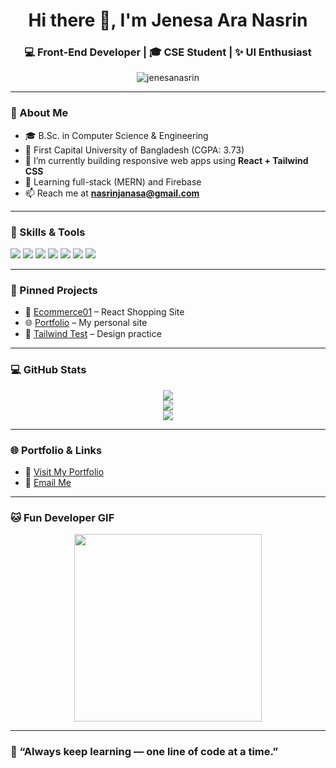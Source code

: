 
<h1 align="center">Hi there 👋, I'm Jenesa Ara Nasrin</h1>
<h3 align="center">💻 Front-End Developer | 🎓 CSE Student | ✨ UI Enthusiast</h3>

<p align="center">
  <img src="https://komarev.com/ghpvc/?username=jenesanasrin&label=Profile%20Views&color=blueviolet&style=flat" alt="jenesanasrin" />
</p>

---

### 🌟 About Me

- 🎓 B.Sc. in Computer Science & Engineering  
- 🏫 First Capital University of Bangladesh (CGPA: 3.73)  
- 🔭 I’m currently building responsive web apps using **React + Tailwind CSS**  
- 🌱 Learning full-stack (MERN) and Firebase  
- 📫 Reach me at **nasrinjanasa@gmail.com**

---

### 🚀 Skills & Tools

<p>
  <img src="https://img.shields.io/badge/HTML-E34F26?style=for-the-badge&logo=html5&logoColor=white" />
  <img src="https://img.shields.io/badge/CSS-1572B6?style=for-the-badge&logo=css3&logoColor=white" />
  <img src="https://img.shields.io/badge/JavaScript-F7DF1E?style=for-the-badge&logo=javascript&logoColor=black" />
  <img src="https://img.shields.io/badge/React-20232A?style=for-the-badge&logo=react&logoColor=61DAFB" />
  <img src="https://img.shields.io/badge/Tailwind_CSS-38B2AC?style=for-the-badge&logo=tailwind-css&logoColor=white" />
  <img src="https://img.shields.io/badge/Git-F05032?style=for-the-badge&logo=git&logoColor=white" />
  <img src="https://img.shields.io/badge/GitHub-181717?style=for-the-badge&logo=github&logoColor=white" />
</p>

---

### 📌 Pinned Projects

- 🔗 [Ecommerce01](https://github.com/JANASA-NASRIN/Ecommerce01) – React Shopping Site  
- 🌐 [Portfolio](https://github.com/JANASA-NASRIN/portfolio) – My personal site  
- 🧪 [Tailwind Test](https://github.com/JANASA-NASRIN/tailwind-test) – Design practice

---

### 💻 GitHub Stats

<p align="center">
  <img src="https://github-readme-stats.vercel.app/api?username=jenesanasrin&show_icons=true&theme=dracula" />
  <br />
  <img src="https://github-readme-streak-stats.herokuapp.com/?user=jenesanasrin&theme=dracula" />
  <br />
  <img src="https://github-readme-stats.vercel.app/api/top-langs/?username=jenesanasrin&layout=compact&theme=dracula" />
</p>

---

### 🌐 Portfolio & Links

- 🚀 [Visit My Portfolio](https://janasa-portfolio.vercel.app/)  
- 📨 [Email Me](mailto:nasrinjanasa@gmail.com)

---

### 🐱 Fun Developer GIF

<p align="center">
  <img src="https://media.giphy.com/media/qgQUggAC3Pfv687qPC/giphy.gif" width="300" />
</p>

---

### 📢 “Always keep learning — one line of code at a time.”

<!--
**JANASA-NASRIN/JANASA-NASRIN** is a ✨ _special_ ✨ repository because its `README.md` (this file) appears on your GitHub profile.

Here are some ideas to get you started:

- 🔭 I’m currently working on ...
- 🌱 I’m currently learning ...
- 👯 I’m looking to collaborate on ...
- 🤔 I’m looking for help with ...
- 💬 Ask me about ...
- 📫 How to reach me: ...
- 😄 Pronouns: ...
- ⚡ Fun fact: ...
-->
